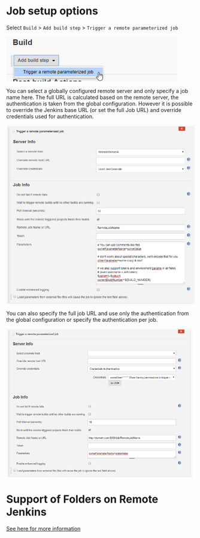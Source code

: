 # Job setup options

Select `Build` > `Add build step` > `Trigger a remote parameterized job`

![select from drop-down](screenshots/2-build-configuration-1.png)

You can select a globally configured remote server and only specify a job name here.
The full URL is calculated based on the remote server, the authentication is taken from the global configuration.
However it is possible to override the Jenkins base URL (or set the full Job URL) and override credentials used for authentication.

![Job setup options](screenshots/3-build-configuration-2.png)

You can also specify the full job URL and use only the authentication from the global configuration or specify the authentication per job.

![Job setup options](screenshots/3-build-configuration-2b.png)


# Support of Folders on Remote Jenkins
[See here for more information](README_PipelineConfiguration.md#user-content-folders)
